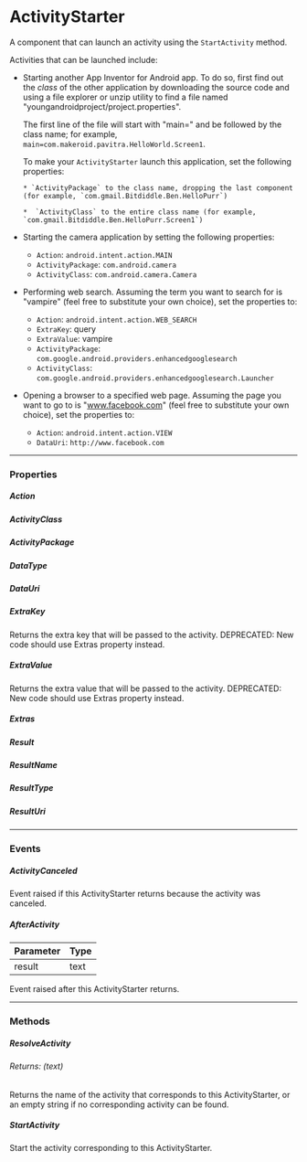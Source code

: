 # ActivityStarter

A component that can launch an activity using the `StartActivity` method.

Activities that can be launched include:

* Starting another App Inventor for Android app. To do so, first      find out the _class_ of the other application by downloading the source code and using a file explorer or unzip utility to find a file named "youngandroidproject/project.properties".

   The first line of the file will start with "main=" and be followed by the class name; for example, `main=com.makeroid.pavitra.HelloWorld.Screen1`.
   
   To make your `ActivityStarter` launch this application, set the      following properties:
   
      * `ActivityPackage` to the class name, dropping the last component (for example, `com.gmail.Bitdiddle.Ben.HelloPurr`)
      
      *  `ActivityClass` to the entire class name (for example, `com.gmail.Bitdiddle.Ben.HelloPurr.Screen1`)

* Starting the camera application by setting the following      properties:

   *  `Action`: `android.intent.action.MAIN`
   *  `ActivityPackage`: `com.android.camera`
   *  `ActivityClass`: `com.android.camera.Camera`
   

* Performing web search.  Assuming the term you want to search      for is "vampire" (feel free to substitute your own choice), set the properties to:
   
   * `Action`: `android.intent.action.WEB_SEARCH`
   * `ExtraKey`: query
   * `ExtraValue`: vampire
   * `ActivityPackage`: `com.google.android.providers.enhancedgooglesearch`
   * `ActivityClass`: `com.google.android.providers.enhancedgooglesearch.Launcher`
   
   
* Opening a browser to a specified web page. Assuming the page you want to go to is "www.facebook.com" (feel free to substitute      your own choice), set the properties to:
   
   * `Action`: `android.intent.action.VIEW`
   * `DataUri`: `http://www.facebook.com`
   
---

### Properties


##### Action



##### ActivityClass



##### ActivityPackage



##### DataType



##### DataUri



##### ExtraKey

Returns the extra key that will be passed to the activity.
DEPRECATED: New code should use Extras property instead.

##### ExtraValue

Returns the extra value that will be passed to the activity.
DEPRECATED: New code should use Extras property instead.

##### Extras



##### Result



##### ResultName



##### ResultType



##### ResultUri




---

### Events

##### ActivityCanceled

Event raised if this ActivityStarter returns because the activity was canceled.

##### AfterActivity

| Parameter | Type |
| :--- | :--- |
| result | text |

Event raised after this ActivityStarter returns.

---

### Methods

##### ResolveActivity

###### Returns: (text)

Returns the name of the activity that corresponds to this ActivityStarter, or an empty string if no corresponding activity can be found.

##### StartActivity

Start the activity corresponding to this ActivityStarter.
